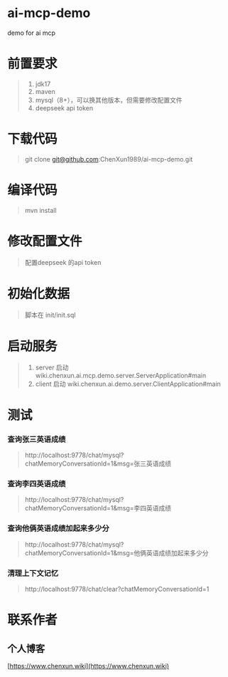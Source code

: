 # ai-mcp-demo
 demo for ai mcp
 
# 前置要求
> 1. jdk17
> 2. maven
> 3. mysql（8+），可以换其他版本，但需要修改配置文件
> 4. deepseek api token


# 下载代码
> git clone git@github.com:ChenXun1989/ai-mcp-demo.git

# 编译代码  
> mvn install 

# 修改配置文件
> 配置deepseek 的api token

# 初始化数据
> 脚本在 init/init.sql

# 启动服务
> 1. server 启动 wiki.chenxun.ai.mcp.demo.server.ServerApplication#main
> 2. client 启动 wiki.chenxun.ai.demo.server.ClientApplication#main

# 测试
### 查询张三英语成绩
> http://localhost:9778/chat/mysql?chatMemoryConversationId=1&msg=张三英语成绩
### 查询李四英语成绩
> http://localhost:9778/chat/mysql?chatMemoryConversationId=1&msg=李四英语成绩
### 查询他俩英语成绩加起来多少分
> http://localhost:9778/chat/mysql?chatMemoryConversationId=1&msg=他俩英语成绩加起来多少分

### 清理上下文记忆
> http://localhost:9778/chat/clear?chatMemoryConversationId=1

# 联系作者
## 个人博客
[https://www.chenxun.wiki](https://www.chenxun.wiki)